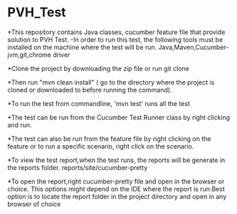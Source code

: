 # PVH_Test

*This repository contains Java classes, cucumber feature file that provide solution to PVH Test. -In order to run this test, the following tools must be installed on the machine where the test will be run. Java,Maven,Cucumber-jvm,git,chrome driver

*Clone the project by downloading the zip file or run git clone

*Then run "mvn clean install" ( go to the directory where the project is cloned or downloaded to before running the command).

*To run the test from commandline, 'mvn test' runs all the test

*The test can be run from the Cucumber Test Runner class by right clicking and run.

*The test can also be run from the feature file by right clicking on the feature or to run a specific scenario, right click on the scenario.

*To view the test report,when the test runs, the reports will be generate in the reports folder. reports/site/cucumber-pretty

*To open the report,right cucumber-pretty file and open in the browser or choice. This options might depend on the IDE where the report is run.Best option is to locate the report folder in the project directory and open in any browser of choice
